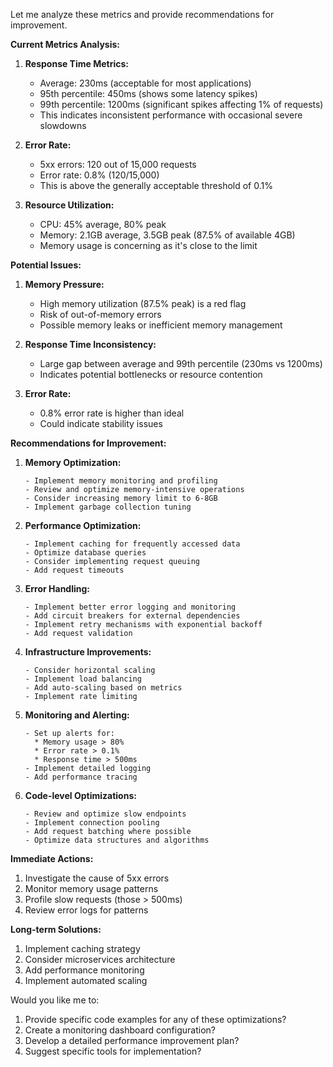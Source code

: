 Let me analyze these metrics and provide recommendations for improvement.

**Current Metrics Analysis:**

1. **Response Time Metrics:**
   - Average: 230ms (acceptable for most applications)
   - 95th percentile: 450ms (shows some latency spikes)
   - 99th percentile: 1200ms (significant spikes affecting 1% of requests)
   - This indicates inconsistent performance with occasional severe slowdowns

2. **Error Rate:**
   - 5xx errors: 120 out of 15,000 requests
   - Error rate: 0.8% (120/15,000)
   - This is above the generally acceptable threshold of 0.1%

3. **Resource Utilization:**
   - CPU: 45% average, 80% peak
   - Memory: 2.1GB average, 3.5GB peak (87.5% of available 4GB)
   - Memory usage is concerning as it's close to the limit

**Potential Issues:**

1. **Memory Pressure:**
   - High memory utilization (87.5% peak) is a red flag
   - Risk of out-of-memory errors
   - Possible memory leaks or inefficient memory management

2. **Response Time Inconsistency:**
   - Large gap between average and 99th percentile (230ms vs 1200ms)
   - Indicates potential bottlenecks or resource contention

3. **Error Rate:**
   - 0.8% error rate is higher than ideal
   - Could indicate stability issues

**Recommendations for Improvement:**

1. **Memory Optimization:**
   ```
   - Implement memory monitoring and profiling
   - Review and optimize memory-intensive operations
   - Consider increasing memory limit to 6-8GB
   - Implement garbage collection tuning
   ```

2. **Performance Optimization:**
   ```
   - Implement caching for frequently accessed data
   - Optimize database queries
   - Consider implementing request queuing
   - Add request timeouts
   ```

3. **Error Handling:**
   ```
   - Implement better error logging and monitoring
   - Add circuit breakers for external dependencies
   - Implement retry mechanisms with exponential backoff
   - Add request validation
   ```

4. **Infrastructure Improvements:**
   ```
   - Consider horizontal scaling
   - Implement load balancing
   - Add auto-scaling based on metrics
   - Implement rate limiting
   ```

5. **Monitoring and Alerting:**
   ```
   - Set up alerts for:
     * Memory usage > 80%
     * Error rate > 0.1%
     * Response time > 500ms
   - Implement detailed logging
   - Add performance tracing
   ```

6. **Code-level Optimizations:**
   ```
   - Review and optimize slow endpoints
   - Implement connection pooling
   - Add request batching where possible
   - Optimize data structures and algorithms
   ```

**Immediate Actions:**
1. Investigate the cause of 5xx errors
2. Monitor memory usage patterns
3. Profile slow requests (those > 500ms)
4. Review error logs for patterns

**Long-term Solutions:**
1. Implement caching strategy
2. Consider microservices architecture
3. Add performance monitoring
4. Implement automated scaling

Would you like me to:
1. Provide specific code examples for any of these optimizations?
2. Create a monitoring dashboard configuration?
3. Develop a detailed performance improvement plan?
4. Suggest specific tools for implementation?
